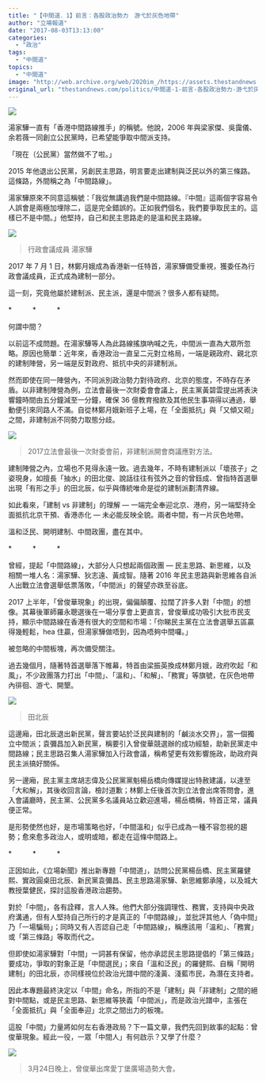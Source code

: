 ```yaml
---
title: "【中間道．1】前言：各股政治勢力　游弋於灰色地帶"
author: "立場報道"
date: "2017-08-03T13:13:00"
categories:
  - "政治"
tags:
  - "中間道"
topics:
  - "中間道"
image: "http://web.archive.org/web/2020im_/https://assets.thestandnews.com/media/photos/middle-04_gFVco.png"
original_url: "thestandnews.com/politics/中間道-1-前言-各股政治勢力-游弋於灰色地帶"
---
```

![](http://web.archive.org/web/2020im_/https://assets.thestandnews.com/media/photos/middle-04_gFVco.png)

湯家驊一直有「香港中間路線推手」的稱號。他說，2006 年與梁家傑、吳靄儀、余若薇一同創立公民黨時，已希望能爭取中間派支持。

「現在（公民黨）當然做不了啦。」

2015 年他退出公民黨，另創民主思路，明言要走出建制與泛民以外的第三條路。這條路，外間稱之為「中間路線」。

湯家驊原來不同意這稱號：「我從無講過我們是中間路線。『中間』這兩個字容易令人誤會是兩極加埋除二，這是完全錯誤的。正如我們個名，我們要爭取民主的。這樣已不是中間。」他堅持，自己和民主思路走的是溫和民主路線。

![](http://web.archive.org/web/2020im_/https://assets.thestandnews.com/media/photos/18238711_10154715499184685_7352485258899642812_o_sCM3v_4Yqto.png)
> 行政會議成員 湯家驊

2017 年 7 月 1 日，林鄭月娥成為香港新一任特首，湯家驊備受重視，獲委任為行政會議成員，正式成為建制一部分。

這一刻，究竟他屬於建制派、民主派，還是中間派？很多人都有疑問。

\*　　　\*　　　\*

何謂中間？

以前這不成問題。在湯家驊等人為此路線搖旗吶喊之先，中間派一直為大眾所忽略。原因也簡單：近年來，香港政治一直呈二元對立格局，一端是親政府、親北京的建制陣營，另一端是反對政府、抵抗中央的非建制派。

然而即使在同一陣營內，不同派別政治勢力對待政府、北京的態度，不時存在矛盾。以非建制陣營為例，立法會最後一次財委會會議上，民主黨黃碧雲提出將表決響鐘時間由五分鐘減至一分鐘，確保 36 億教育撥款及其他民生事項得以通過，舉動便引來同路人不滿。自從林鄭月娥新班子上場，在「全面抵抗」與「又傾又砌」之間，非建制派不同勢力取態分歧。

![](http://web.archive.org/web/2020im_/https://assets.thestandnews.com/media/photos/fei_BL1Zm.png)
> 2017立法會最後一次財委會前，非建制派開會商議應對方法。

建制陣營之內，立場也不見得永遠一致。過去幾年，不時有建制派以「壞孩子」之姿現身，如擅長「抽水」的田北俊、說話往往有弦外之音的曾鈺成、曾指特首選舉出現「有形之手」的田北辰，似乎與傳統唯命是從的建制派劃清界線。

如此看來，「建制 vs 非建制」的理解 — 一端完全奉迎北京、港府，另一端堅持全面抵抗北京干預、香港赤化 — 未必能反映全貌。兩者中間，有一片灰色地帶。

溫和泛民、開明建制、中間政團，盡在其中。

\*　　　\*　　　\*

曾經，提起「中間路線」，大部分人只想起兩個政團 — 民主思路、新思維，以及相關一堆人名：湯家驊、狄志遠、黃成智。隨著 2016 年民主思路與新思維各自派人出戰立法會選舉低票落敗，「中間派」的聲望亦跌至谷底。

2017 上半年，「曾俊華現象」的出現，偏偏顛覆、拉闊了許多人對「中間」的想像。其幕後軍師羅永聰選後在一場分享會上更直言，曾俊華成功吸引大批市民支持，顯示中間路線在香港有很大的空間和市場：「你睇民主黨在立法會選舉五區贏得幾輕鬆，hea 住贏，但湯家驊做唔到，因為唔夠中間囉。」

被忽略的中間板塊，再次備受關注。

過去幾個月，隨著特首選舉落下帷幕，特首由梁振英換成林鄭月娥，政府吹起「和風」，不少政團落力打出「中間」、「溫和」、「和解」、「務實」等旗號，在灰色地帶內徘徊、游弋、開墾。

![](http://web.archive.org/web/2020im_/https://assets.thestandnews.com/media/photos/9H3A3076_7IfTq_vZdit.png)
> 田北辰

這邊廂，田北辰退出新民黨，聲言要站於泛民與建制的「鹹淡水交界」，當一個獨立中間派；袁彌昌加入新民黨，稱要引入曾俊華競選辦的成功經驗，助新民黨走中間路線；民主思路召集人湯家驊加入行政會議，稱希望更有效影響施政，助政府與民主派搞好關係。

另一邊廂，民主黨主席胡志偉及公民黨黨魁楊岳橋向傳媒提出特赦建議，以達至「大和解」，其後收回言論，檢討道歉；林鄭上任後首次到立法會出席答問會，進入會議廳時，民主黨、公民黨多名議員站立歡迎進場，楊岳橋稱，特首正常，議員便正常。

是形勢使然也好，是市場策略也好，「中間溫和」似乎已成為一種不容忽視的趨勢；愈來愈多政治人，或明或暗，都走在這條中間路上。

\*　　　\*　　　\*

正因如此，《立場新聞》推出新專題「中間道」，訪問公民黨楊岳橋、民主黨羅健熙、實政圓桌田北辰、新民黨袁彌昌、民主思路湯家驊、新思維鄭承隆，以及城大教授葉健民，探討這股香港政治趨勢。

對於「中間」，各有詮釋，言人人殊。他們大部分強調理性、務實，支持與中央政府溝通，但有人堅持自己所行的才是真正的「中間路線」，並批評其他人「偽中間」乃「一場騙局」；同時又有人否認自己走「中間路線」，稱應該用「溫和」、「務實」或「第三條路」等取而代之。

但即使如湯家驊對「中間」一詞甚有保留，他亦承認民主思路提倡的「第三條路」要成功，爭取的對象正是「中間選民」；來自「溫和泛民」的羅健熙、自稱「開明建制」的田北辰，亦同樣視位於政治光譜中間的淺黃、淺藍市民，為潛在支持者。

因此本專題最終決定以「中間」命名，所指的不是「建制」與「非建制」之間的絕對中間點，或是民主思路、新思維等狹義「中間派」，而是政治光譜中，主張在「全面抵抗」與「全面奉迎」北京之間出力的板塊。

這股「中間」力量將如何左右香港政局？下一篇文章，我們先回到故事的起點：曾俊華現象。經此一役，一眾「中間人」有何啟示？又學了什麼？

![](http://web.archive.org/web/2020im_/https://assets.thestandnews.com/media/photos/sel2_IT2Q1.png)
> 3月24日晚上，曾俊華出席愛丁堡廣場造勢大會。